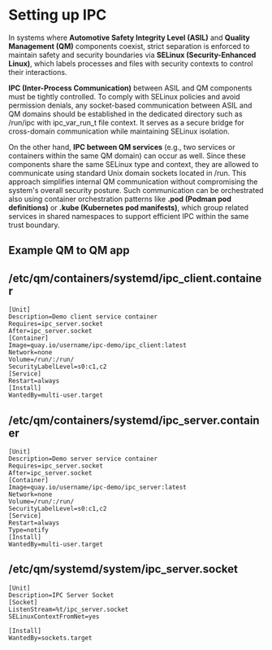 # Setting up IPC

In systems where **Automotive Safety Integrity Level (ASIL)** and **Quality Management (QM)**
components coexist, strict separation is enforced to maintain safety and security boundaries via
**SELinux (Security-Enhanced Linux)**, which labels processes and files with security contexts
to control their interactions.

**IPC (Inter-Process Communication)** between ASIL and QM components must be tightly controlled.
To comply with SELinux policies and avoid permission denials, any socket-based communication
between ASIL and QM domains should be established in the dedicated directory such as /run/ipc
with ipc_var_run_t file context. It serves as a secure bridge for cross-domain communication
while maintaining SELinux isolation.

On the other hand, **IPC between QM services** (e.g., two services or containers within the same QM domain)
can occur as well. Since these components share the same SELinux type and context, they are allowed to
communicate using standard Unix domain sockets located in /run. This approach simplifies internal QM
communication without compromising the system's overall security posture. Such communication can be
orchestrated also using container orchestration patterns like **.pod (Podman pod definitions)** or
**.kube (Kubernetes pod manifests)**, which group related services in shared namespaces to support efficient
IPC within the same trust boundary.

## Example QM to QM app

## /etc/qm/containers/systemd/ipc_client.container

```console
[Unit]
Description=Demo client service container
Requires=ipc_server.socket
After=ipc_server.socket
[Container]
Image=quay.io/username/ipc-demo/ipc_client:latest
Network=none
Volume=/run/:/run/
SecurityLabelLevel=s0:c1,c2
[Service]
Restart=always
[Install]
WantedBy=multi-user.target
```

## /etc/qm/containers/systemd/ipc_server.container

```console
[Unit]
Description=Demo server service container
Requires=ipc_server.socket
After=ipc_server.socket
[Container]
Image=quay.io/username/ipc-demo/ipc_server:latest
Network=none
Volume=/run/:/run/
SecurityLabelLevel=s0:c1,c2
[Service]
Restart=always
Type=notify
[Install]
WantedBy=multi-user.target
```

## /etc/qm/systemd/system/ipc_server.socket

```console
[Unit]
Description=IPC Server Socket
[Socket]
ListenStream=%t/ipc_server.socket
SELinuxContextFromNet=yes

[Install]
WantedBy=sockets.target
```
